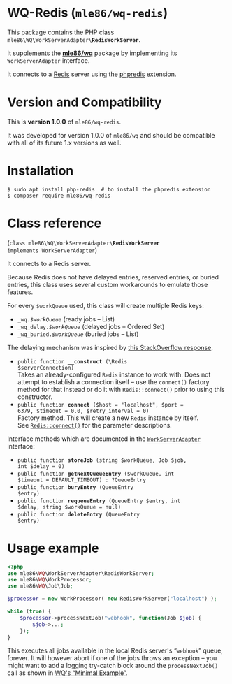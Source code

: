 # WQ-Redis  (`mle86/wq-redis`)

This package contains the PHP class
`mle86\WQ\WorkServerAdapter\`**`RedisWorkServer`**.

It supplements the
[**mle86/wq**](https://github.com/mle86/php-wq) package
by implementing its `WorkServerAdapter` interface.

It connects to a [Redis](https://redis.io/) server
using the [phpredis](https://pecl.php.net/package/redis) extension.


# Version and Compatibility

This is
**version 1.0.0**
of `mle86/wq-redis`.

It was developed for
version 1.0.0
of `mle86/wq`
and should be compatible
with all of its future 1.x versions as well.


# Installation

```
$ sudo apt install php-redis  # to install the phpredis extension
$ composer require mle86/wq-redis
```


# Class reference

(<code>class mle86\WQ\WorkServerAdapter\\<b>RedisWorkServer</b> implements WorkServerAdapter</code>)

It connects to a Redis server.

Because Redis does not have
delayed entries,
reserved entries,
or buried entries,
this class uses several custom workarounds
to emulate those features.

For every `$workQueue` used,
this class will create multiple Redis keys:

* `_wq.`*`$workQueue`*  (ready jobs – List)
* `_wq_delay.`*`$workQueue`*  (delayed jobs – Ordered Set)
* `_wq_buried.`*`$workQueue`*  (buried jobs – List)

The delaying mechanism was inspired by
[this StackOverflow response](http://stackoverflow.com/a/15016319).

* <code>public function <b>__construct</b> (\Redis $serverConnection)</code>  
    Takes an already-configured `Redis` instance to work with.
    Does not attempt to establish a connection itself –
    use the `connect()` factory method for that instead
    or do it with `Redis::connect()` prior to using this constructor.
* <code>public function <b>connect</b> ($host = "localhost", $port = 6379, $timeout = 0.0, $retry_interval = 0)</code>  
    Factory method.
    This will create a new `Redis` instance by itself.  
    See [`Redis::connect()`](https://github.com/phpredis/phpredis#connect-open) for the parameter descriptions.

Interface methods
which are documented in the [`WorkServerAdapter`](https://github.com/mle86/php-wq#workserveradapter-interface) interface:

* <code>public function <b>storeJob</b> (string $workQueue, Job $job, int $delay = 0)</code>
* <code>public function <b>getNextQueueEntry</b> ($workQueue, int $timeout = DEFAULT_TIMEOUT) : ?QueueEntry</code>
* <code>public function <b>buryEntry</b> (QueueEntry $entry)</code>
* <code>public function <b>requeueEntry</b> (QueueEntry $entry, int $delay, string $workQueue = null)</code>
* <code>public function <b>deleteEntry</b> (QueueEntry $entry)</code>


# Usage example

```php
<?php
use mle86\WQ\WorkServerAdapter\RedisWorkServer;
use mle86\WQ\WorkProcessor;
use mle86\WQ\Job\Job;

$processor = new WorkProcessor( new RedisWorkServer("localhost") );

while (true) {
    $processor->processNextJob("webhook", function(Job $job) {
        $job->...;
    });
}
```

This executes all jobs available in the local Redis server's “`webhook`” queue, forever.
It will however abort if one of the jobs throws an exception –
you might want to add a logging try-catch block around the `processNextJob()` call
as shown in [WQ's “Minimal Example”](https://github.com/mle86/php-wq#minimal-example).

